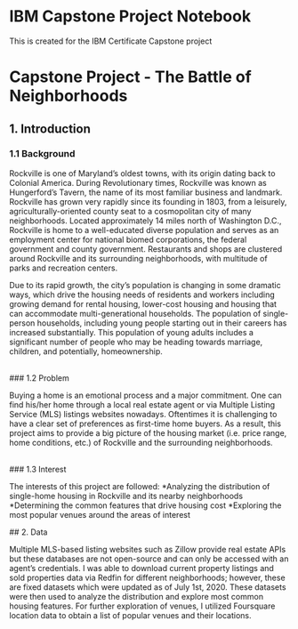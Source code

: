 # IBM Capstone Project Notebook
This is created for the IBM Certificate Capstone project

# Capstone Project - The Battle of Neighborhoods
## 1. Introduction
### 1.1 Background
<p>Rockville is one of  Maryland’s oldest towns, with its origin dating back to Colonial America. During Revolutionary times, Rockville was known as Hungerford’s Tavern, the name of its most familiar business and landmark. Rockville has grown very rapidly since its founding in 1803, from a leisurely, agriculturally-oriented county seat to a cosmopolitan city of many neighborhoods. Located approximately 14 miles north of Washington D.C., Rockville is home to a well-educated diverse population and serves as an employment center for national biomed corporations, the federal government and county government. Restaurants and shops are clustered around Rockville and its surrounding neighborhoods, with multitude of parks and recreation centers.</p>
<p>Due to its rapid growth, the city’s population is changing in some dramatic ways, which drive the housing needs of residents and workers including growing demand for rental housing, lower-cost housing and housing that can accommodate multi-generational households. The population of single-person households, including young people starting out in their careers has increased substantially. This population of young adults includes a significant number of people who may be heading towards marriage, children, and potentially, homeownership. </p>
<br>
### 1.2 Problem
<p>Buying a home is an emotional process and a major commitment. One can find his/her home through a local real estate agent or via Multiple Listing Service (MLS) listings websites nowadays. Oftentimes it is challenging to have a clear set of preferences as first-time home buyers. As a result, this project aims to provide a big picture of the housing market (i.e. price range, home conditions, etc.) of Rockville and the surrounding neighborhoods.</p>
<br>
### 1.3 Interest
<p>The interests of this project are followed:
*Analyzing the distribution of single-home housing in Rockville and its nearby neighborhoods
*Determining the common features that drive housing cost
*Exploring the most popular venues around the areas of interest
</p>
## 2. Data
<p>Multiple MLS-based listing websites such as Zillow provide real estate APIs but these databases are not open-source and can only be accessed with an agent’s credentials. I was able to download current property listings and sold properties data via Redfin for different neighborhoods; however, these are fixed datasets which were updated as of July 1st, 2020. These datasets were then used to analyze the distribution and explore most common housing features. For further exploration of venues, I utilized Foursquare location data to obtain a list of popular venues and their locations.</p>
